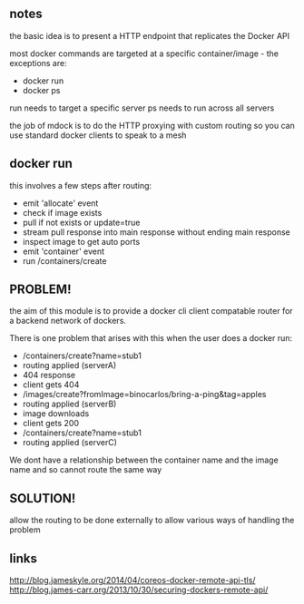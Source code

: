 ## notes

the basic idea is to present a HTTP endpoint that replicates the Docker API

most docker commands are targeted at a specific container/image - the exceptions are:

 * docker run
 * docker ps

run needs to target a specific server
ps needs to run across all servers

the job of mdock is to do the HTTP proxying with custom routing so you can use standard docker clients to speak to a mesh

## docker run

this involves a few steps after routing:

 * emit 'allocate' event
 * check if image exists
 * pull if not exists or update=true
 * stream pull response into main response without ending main response
 * inspect image to get auto ports
 * emit 'container' event
 * run /containers/create

## PROBLEM!

the aim of this module is to provide a docker cli client compatable router for a backend network of dockers.

There is one problem that arises with this when the user does a docker run:

 * /containers/create?name=stub1
 * routing applied (serverA)
 * 404 response
 * client gets 404
 * /images/create?fromImage=binocarlos/bring-a-ping&tag=apples
 * routing applied (serverB)
 * image downloads
 * client gets 200
 * /containers/create?name=stub1
 * routing applied (serverC)

We dont have a relationship between the container name and the image name and so cannot route the same way

## SOLUTION!

allow the routing to be done externally to allow various ways of handling the problem

## links

http://blog.jameskyle.org/2014/04/coreos-docker-remote-api-tls/
http://blog.james-carr.org/2013/10/30/securing-dockers-remote-api/